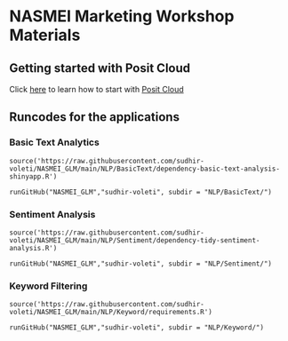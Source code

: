 # NASMEI Marketing Workshop Materials


## Getting started with Posit Cloud

Click [here](https://github.com/sudhir-voleti/NASMEI_GLM/blob/9f733aea8625462213a6718940ea4f6d3cef0591/Introduction%20to%20Posit.pdf) to learn how to start with [Posit Cloud](https://posit.cloud/)


## Runcodes for the applications

### Basic Text Analytics

`source('https://raw.githubusercontent.com/sudhir-voleti/NASMEI_GLM/main/NLP/BasicText/dependency-basic-text-analysis-shinyapp.R')`

`runGitHub("NASMEI_GLM","sudhir-voleti", subdir = "NLP/BasicText/")`



### Sentiment Analysis

`source('https://raw.githubusercontent.com/sudhir-voleti/NASMEI_GLM/main/NLP/Sentiment/dependency-tidy-sentiment-analysis.R')`

`runGitHub("NASMEI_GLM","sudhir-voleti", subdir = "NLP/Sentiment/")`


### Keyword Filtering

`source('https://raw.githubusercontent.com/sudhir-voleti/NASMEI_GLM/main/NLP/Keyword/requirements.R')`

`runGitHub("NASMEI_GLM","sudhir-voleti", subdir = "NLP/Keyword/")`

